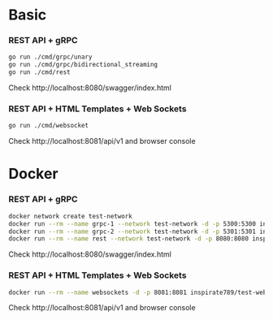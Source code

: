 # Basic

### REST API + gRPC
```bash
go run ./cmd/grpc/unary
go run ./cmd/grpc/bidirectional_streaming
go run ./cmd/rest
```
Check http://localhost:8080/swagger/index.html

### REST API + HTML Templates + Web Sockets
```bash
go run ./cmd/websocket
```
Check http://localhost:8081/api/v1 and browser console



# Docker

### REST API + gRPC

```bash
docker network create test-network
docker run --rm --name grpc-1 --network test-network -d -p 5300:5300 inspirate789/test-grpc-unary:0.1.0
docker run --rm --name grpc-2 --network test-network -d -p 5301:5301 inspirate789/test-grpc-bidirectional-streaming:0.1.0
docker run --rm --name rest --network test-network -d -p 8080:8080 inspirate789/test-rest:0.1.0
```
Check http://localhost:8080/swagger/index.html

### REST API + HTML Templates + Web Sockets
```bash
docker run --rm --name websockets -d -p 8081:8081 inspirate789/test-websocket:0.1.0
```
Check http://localhost:8081/api/v1 and browser console
